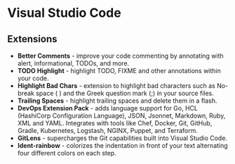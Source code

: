 # Visual Studio Code

## Extensions

* **Better Comments** - improve your code commenting by annotating with alert, informational, TODOs, and more.
* **TODO Highlight** - highlight TODO, FIXME and other annotations within your code.
* **Highlight Bad Chars** - extension to highlight bad characters such as No-break space ( ) and the Greek question mark (;) in your source files.
* **Trailing Spaces** - highlight trailing spaces and delete them in a flash.
* **DevOps Extension Pack** - adds language support for Go, HCL (HashiCorp Configuration Language), JSON, Jsonnet, Markdown, Ruby, XML and YAML. Integrates with tools like Chef, Docker, Git, GitHub, Gradle, Kubernetes, Logstash, NGINX, Puppet, and Terraform.
* **GitLens** - supercharges the Git capabilities built into Visual Studio Code.
* **Ident-rainbow** - colorizes the indentation in front of your text alternating four different colors on each step. 
